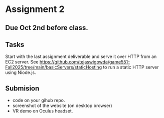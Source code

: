# Assignment 2

## Due Oct 2nd before class. 

## Tasks

Start with the last assignment deliverable and serve it over HTTP from an EC2 server.
See <https://github.com/tejaswigowda/game551-Fall2025/tree/main/basicServers/staticHosting> to run a static HTTP server using Niode.js.

## Submision

- code on your gihub repo.
- screenshot of the website (on desktop browser)
- VR demo on Oculus headset.